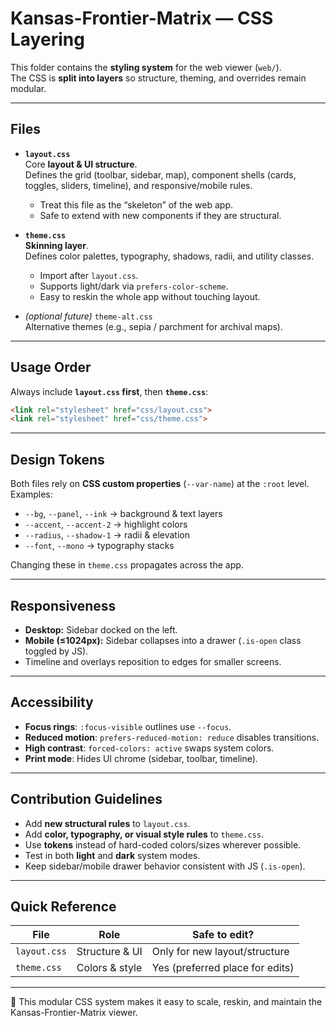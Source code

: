 # Kansas-Frontier-Matrix — CSS Layering

This folder contains the **styling system** for the web viewer (`web/`).  
The CSS is **split into layers** so structure, theming, and overrides remain modular.

---

## Files

- **`layout.css`**  
  Core **layout & UI structure**.  
  Defines the grid (toolbar, sidebar, map), component shells (cards, toggles, sliders, timeline), and responsive/mobile rules.  
  - Treat this file as the “skeleton” of the web app.
  - Safe to extend with new components if they are structural.

- **`theme.css`**  
  **Skinning layer**.  
  Defines color palettes, typography, shadows, radii, and utility classes.  
  - Import after `layout.css`.
  - Supports light/dark via `prefers-color-scheme`.
  - Easy to reskin the whole app without touching layout.

- *(optional future)* `theme-alt.css`  
  Alternative themes (e.g., sepia / parchment for archival maps).

---

## Usage Order

Always include **`layout.css` first**, then **`theme.css`**:

```html
<link rel="stylesheet" href="css/layout.css">
<link rel="stylesheet" href="css/theme.css">
````

---

## Design Tokens

Both files rely on **CSS custom properties** (`--var-name`) at the `:root` level.
Examples:

* `--bg`, `--panel`, `--ink` → background & text layers
* `--accent`, `--accent-2` → highlight colors
* `--radius`, `--shadow-1` → radii & elevation
* `--font`, `--mono` → typography stacks

Changing these in `theme.css` propagates across the app.

---

## Responsiveness

* **Desktop:** Sidebar docked on the left.
* **Mobile (≤1024px):** Sidebar collapses into a drawer (`.is-open` class toggled by JS).
* Timeline and overlays reposition to edges for smaller screens.

---

## Accessibility

* **Focus rings**: `:focus-visible` outlines use `--focus`.
* **Reduced motion**: `prefers-reduced-motion: reduce` disables transitions.
* **High contrast**: `forced-colors: active` swaps system colors.
* **Print mode**: Hides UI chrome (sidebar, toolbar, timeline).

---

## Contribution Guidelines

* Add **new structural rules** to `layout.css`.
* Add **color, typography, or visual style rules** to `theme.css`.
* Use **tokens** instead of hard-coded colors/sizes wherever possible.
* Test in both **light** and **dark** system modes.
* Keep sidebar/mobile drawer behavior consistent with JS (`.is-open`).

---

## Quick Reference

| File         | Role           | Safe to edit?                   |
| ------------ | -------------- | ------------------------------- |
| `layout.css` | Structure & UI | Only for new layout/structure   |
| `theme.css`  | Colors & style | Yes (preferred place for edits) |

---

🚀 This modular CSS system makes it easy to scale, reskin, and maintain the Kansas-Frontier-Matrix viewer.

```
